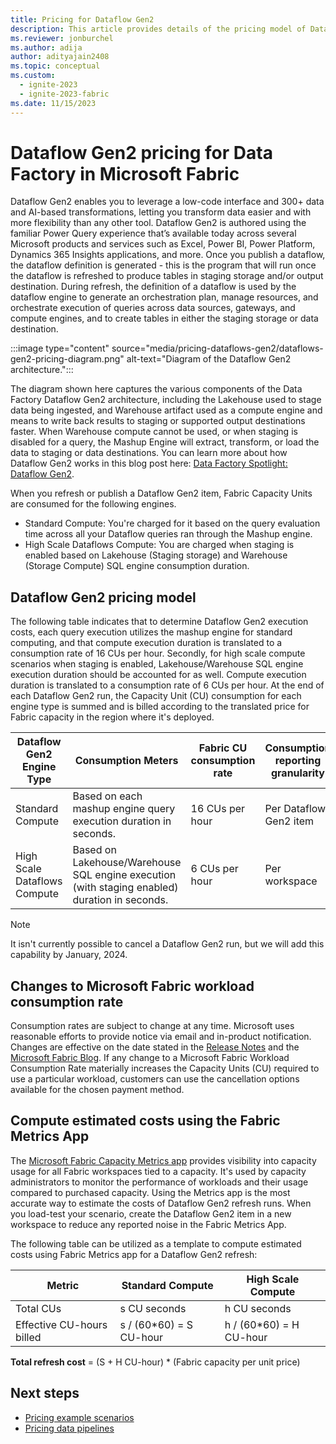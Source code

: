 ```yaml
---
title: Pricing for Dataflow Gen2
description: This article provides details of the pricing model of Dataflow Gen2 for Data Factory in Microsoft Fabric.
ms.reviewer: jonburchel
ms.author: adija
author: adityajain2408
ms.topic: conceptual
ms.custom:
  - ignite-2023
  - ignite-2023-fabric
ms.date: 11/15/2023
---
```


# Dataflow Gen2 pricing for Data Factory in Microsoft Fabric

Dataflow Gen2 enables you to leverage a low-code interface and 300+ data and AI-based transformations, letting you transform data easier and with more flexibility than any other tool.  Dataflow Gen2 is authored using the familiar Power Query experience that’s available today across several Microsoft products and services such as Excel, Power BI, Power Platform, Dynamics 365 Insights applications, and more. Once you publish a dataflow, the dataflow definition is generated - this is the program that will run once the dataflow is refreshed to produce tables in staging storage and/or output destination. During refresh, the definition of a dataflow is used by the dataflow engine to generate an orchestration plan, manage resources, and orchestrate execution of queries across data sources, gateways, and compute engines, and to create tables in either the staging storage or data destination.


:::image type="content" source="media/pricing-dataflows-gen2/dataflows-gen2-pricing-diagram.png" alt-text="Diagram of the Dataflow Gen2 architecture.":::

The diagram shown here captures the various components of the Data Factory Dataflow Gen2 architecture, including the Lakehouse used to stage data being ingested, and Warehouse artifact used as a compute engine and means to write back results to staging or supported output destinations faster. When Warehouse compute cannot be used, or when staging is disabled for a query, the Mashup Engine will extract, transform, or load the data to staging or data destinations. You can learn more about how Dataflow Gen2 works in this blog post here: [Data Factory Spotlight: Dataflow Gen2](https://blog.fabric.microsoft.com/blog/data-factory-spotlight-dataflows-gen2?ft=All).

When you refresh or publish a Dataflow Gen2 item, Fabric Capacity Units are consumed for the following engines.
- Standard Compute: You're charged for it based on the query evaluation time across all your Dataflow queries ran through the Mashup engine.  
- High Scale Dataflows Compute: You are charged when staging is enabled based on Lakehouse (Staging storage) and Warehouse (Storage Compute) SQL engine consumption duration.  

## Dataflow Gen2 pricing model

The following table indicates that to determine Dataflow Gen2 execution costs, each query execution utilizes the mashup engine for standard computing, and that compute execution duration is translated to a consumption rate of 16 CUs per hour. Secondly, for high scale compute scenarios when staging is enabled, Lakehouse/Warehouse SQL engine execution duration should be accounted for as well. Compute execution duration is translated to a consumption rate of 6 CUs per hour. At the end of each Dataflow Gen2 run, the Capacity Unit (CU) consumption for each engine type is summed and is billed according to the translated price for Fabric capacity in the region where it's deployed.

|Dataflow Gen2 Engine Type  |Consumption Meters  |Fabric CU consumption rate  |Consumption reporting granularity      |
|---------|---------|---------|---------|
|Standard Compute     | Based on each mashup engine query execution duration in seconds.         | 16 CUs per hour         | Per Dataflow Gen2 item        |
|High Scale Dataflows Compute     | Based on Lakehouse/Warehouse SQL engine execution (with staging enabled) duration in seconds.         | 6 CUs per hour         | Per workspace        |

> [!NOTE]
> It isn't currently possible to cancel a Dataflow Gen2 run, but we will add this capability by January, 2024.

## Changes to Microsoft Fabric workload consumption rate

Consumption rates are subject to change at any time. Microsoft uses reasonable efforts to provide notice via email and in-product notification. Changes are effective on the date stated in the [Release Notes](/fabric/release-plan/data-factory) and the [Microsoft Fabric Blog](https://blog.fabric.microsoft.com/blog/). If any change to a Microsoft Fabric Workload Consumption Rate materially increases the Capacity Units (CU) required to use a particular workload, customers can use the cancellation options available for the chosen payment method.

## Compute estimated costs using the Fabric Metrics App

The [Microsoft Fabric Capacity Metrics app](../enterprise/metrics-app.md) provides visibility into capacity usage for all Fabric workspaces tied to a capacity. It's used by capacity administrators to monitor the performance of workloads and their usage compared to purchased capacity. Using the Metrics app is the most accurate way to estimate the costs of Dataflow Gen2 refresh runs. When you load-test your scenario, create the Dataflow Gen2 item in a new workspace to reduce any reported noise in the Fabric Metrics App.

The following table can be utilized as a template to compute estimated costs using Fabric Metrics app for a Dataflow Gen2 refresh:


|Metric  |Standard Compute  |High Scale Compute  |
|---------|---------|---------|
|Total CUs     | s CU seconds        |  h CU seconds       |
|Effective CU-hours billed      | s / (60*60) = S CU-hour        |  h / (60*60) = H CU-hour       |

**Total refresh cost** = (S + H CU-hour) * (Fabric capacity per unit price)

## Next steps

- [Pricing example scenarios](pricing-overview.md#pricing-examples)
- [Pricing data pipelines](pricing-pipelines.md)
